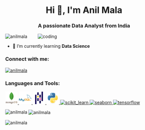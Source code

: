 
<h1 align="center">Hi 👋, I'm Anil Mala</h1>
<h3 align="center">A passionate Data Analyst from India</h3>

<img align="right" alt="coding" width="400" src="https://www.bing.com/th/id/OGC.a82cb0d2f63585529ac902e6a56f6047?pid=1.7&rurl=https%3a%2f%2fmedia4.giphy.com%2fmedia%2fRbDKaczqWovIugyJmW%2fgiphy.gif&ehk=Cg2cmUak%2f71apxdWf%2bSuaHHW5dO94TlRzi69%2fMmLwjM%3d">

<p align="left"> <img src="https://komarev.com/ghpvc/?username=anilmala&label=Profile%20views&color=0e75b6&style=flat" alt="anilmala" /> </p>

- 🌱 I’m currently learning **Data Science**

<h3 align="left">Connect with me:</h3>
<p align="left">
<a href="https://www.leetcode.com/anilmala" target="blank"><img align="center" src="https://raw.githubusercontent.com/rahuldkjain/github-profile-readme-generator/master/src/images/icons/Social/leet-code.svg" alt="anilmala" height="30" width="40" /></a>
</p>

<h3 align="left">Languages and Tools:</h3>
<p align="left"> <a href="https://www.mongodb.com/" target="_blank" rel="noreferrer"> <img src="https://raw.githubusercontent.com/devicons/devicon/master/icons/mongodb/mongodb-original-wordmark.svg" alt="mongodb" width="40" height="40"/> </a> <a href="https://www.mysql.com/" target="_blank" rel="noreferrer"> <img src="https://raw.githubusercontent.com/devicons/devicon/master/icons/mysql/mysql-original-wordmark.svg" alt="mysql" width="40" height="40"/> </a> <a href="https://pandas.pydata.org/" target="_blank" rel="noreferrer"> <img src="https://raw.githubusercontent.com/devicons/devicon/2ae2a900d2f041da66e950e4d48052658d850630/icons/pandas/pandas-original.svg" alt="pandas" width="40" height="40"/> </a> <a href="https://www.python.org" target="_blank" rel="noreferrer"> <img src="https://raw.githubusercontent.com/devicons/devicon/master/icons/python/python-original.svg" alt="python" width="40" height="40"/> </a> <a href="https://scikit-learn.org/" target="_blank" rel="noreferrer"> <img src="https://upload.wikimedia.org/wikipedia/commons/0/05/Scikit_learn_logo_small.svg" alt="scikit_learn" width="40" height="40"/> </a> <a href="https://seaborn.pydata.org/" target="_blank" rel="noreferrer"> <img src="https://seaborn.pydata.org/_images/logo-mark-lightbg.svg" alt="seaborn" width="40" height="40"/> </a> <a href="https://www.tensorflow.org" target="_blank" rel="noreferrer"> <img src="https://www.vectorlogo.zone/logos/tensorflow/tensorflow-icon.svg" alt="tensorflow" width="40" height="40"/> </a> </p>

<p><img align="left" src="https://github-readme-stats.vercel.app/api/top-langs?username=anilmala&show_icons=true&locale=en&layout=compact" alt="anilmala" /></p>

<p>&nbsp;<img align="center" src="https://github-readme-stats.vercel.app/api?username=anilmala&show_icons=true&locale=en" alt="anilmala" /></p>

<p><img align="center" src="https://github-readme-streak-stats.herokuapp.com/?user=anilmala&" alt="anilmala" /></p>



